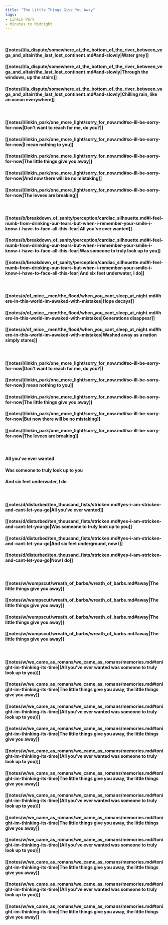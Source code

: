 ```yaml
---
title: "The Little Things Give You Away"
tags:
- Linkin Park
- Minutes to Midnight
---
```

&nbsp;
#### [[notes/l/la_dispute/somewhere_at_the_bottom_of_the_river_between_vega_and_altair/the_last_lost_continent.md#and-slowly|Water grey]]
#### [[notes/l/la_dispute/somewhere_at_the_bottom_of_the_river_between_vega_and_altair/the_last_lost_continent.md#and-slowly|Through the windows, up the stairs]]
#### [[notes/l/la_dispute/somewhere_at_the_bottom_of_the_river_between_vega_and_altair/the_last_lost_continent.md#and-slowly|Chilling rain, like an ocean everywhere]]
&nbsp;
#### [[notes/l/linkin_park/one_more_light/sorry_for_now.md#so-ill-be-sorry-for-now|Don't want to reach for me, do you?]]
#### [[notes/l/linkin_park/one_more_light/sorry_for_now.md#so-ill-be-sorry-for-now|I mean nothing to you]]
#### [[notes/l/linkin_park/one_more_light/sorry_for_now.md#so-ill-be-sorry-for-now|The little things give you away]]
#### [[notes/l/linkin_park/one_more_light/sorry_for_now.md#so-ill-be-sorry-for-now|And now there will be no mistaking]]
#### [[notes/l/linkin_park/one_more_light/sorry_for_now.md#so-ill-be-sorry-for-now|The levees are breaking]]
&nbsp;
#### [[notes/b/breakdown_of_sanity/perception/cardiac_silhouette.md#i-feel-numb-from-drinking-our-tears-but-when-i-remember-your-smile-i-know-i-have-to-face-all-this-fear|All you've ever wanted]]
#### [[notes/b/breakdown_of_sanity/perception/cardiac_silhouette.md#i-feel-numb-from-drinking-our-tears-but-when-i-remember-your-smile-i-know-i-have-to-face-all-this-fear|Was someone to truly look up to you]]
#### [[notes/b/breakdown_of_sanity/perception/cardiac_silhouette.md#i-feel-numb-from-drinking-our-tears-but-when-i-remember-your-smile-i-know-i-have-to-face-all-this-fear|And six feet underwater, I do]]
&nbsp;
#### [[notes/o/of_mice__men/the_flood/when_you_cant_sleep_at_night.md#here-in-this-world-im-awaked-with-mistakes|Hope decays]]
#### [[notes/o/of_mice__men/the_flood/when_you_cant_sleep_at_night.md#here-in-this-world-im-awaked-with-mistakes|Generations disappear]]
#### [[notes/o/of_mice__men/the_flood/when_you_cant_sleep_at_night.md#here-in-this-world-im-awaked-with-mistakes|Washed away as a nation simply stares]]
&nbsp;
#### [[notes/l/linkin_park/one_more_light/sorry_for_now.md#so-ill-be-sorry-for-now|Don't want to reach for me, do you?]]
#### [[notes/l/linkin_park/one_more_light/sorry_for_now.md#so-ill-be-sorry-for-now|I mean nothing to you]]
#### [[notes/l/linkin_park/one_more_light/sorry_for_now.md#so-ill-be-sorry-for-now|The little things give you away]]
#### [[notes/l/linkin_park/one_more_light/sorry_for_now.md#so-ill-be-sorry-for-now|But now there will be no mistaking]]
#### [[notes/l/linkin_park/one_more_light/sorry_for_now.md#so-ill-be-sorry-for-now|The levees are breaking]]
&nbsp;
#### All you've ever wanted
#### Was someone to truly look up to you
#### And six feet underwater, I do
&nbsp;
#### [[notes/d/disturbed/ten_thousand_fists/stricken.md#yes-i-am-stricken-and-cant-let-you-go|All you've ever wanted]]
#### [[notes/d/disturbed/ten_thousand_fists/stricken.md#yes-i-am-stricken-and-cant-let-you-go|Was someone to truly look up to you]]
#### [[notes/d/disturbed/ten_thousand_fists/stricken.md#yes-i-am-stricken-and-cant-let-you-go|And six feet underground, now I]]
#### [[notes/d/disturbed/ten_thousand_fists/stricken.md#yes-i-am-stricken-and-cant-let-you-go|Now I do]]
&nbsp;
#### [[notes/w/wumpscut/wreath_of_barbs/wreath_of_barbs.md#away|The little things give you away]]
#### [[notes/w/wumpscut/wreath_of_barbs/wreath_of_barbs.md#away|The little things give you away]]
#### [[notes/w/wumpscut/wreath_of_barbs/wreath_of_barbs.md#away|The little things give you away]]
#### [[notes/w/wumpscut/wreath_of_barbs/wreath_of_barbs.md#away|The little things give you away]]
&nbsp;
#### [[notes/w/we_came_as_romans/we_came_as_romans/memories.md#tonight-im-thinking-its-time|(All you've ever wanted was someone to truly look up to you)]]
#### [[notes/w/we_came_as_romans/we_came_as_romans/memories.md#tonight-im-thinking-its-time|The little things give you away, the little things give you away]]
#### [[notes/w/we_came_as_romans/we_came_as_romans/memories.md#tonight-im-thinking-its-time|(All you've ever wanted was someone to truly look up to you)]]
#### [[notes/w/we_came_as_romans/we_came_as_romans/memories.md#tonight-im-thinking-its-time|The little things give you away, the little things give you away]]
#### [[notes/w/we_came_as_romans/we_came_as_romans/memories.md#tonight-im-thinking-its-time|(All you've ever wanted was someone to truly look up to you)]]
#### [[notes/w/we_came_as_romans/we_came_as_romans/memories.md#tonight-im-thinking-its-time|The little things give you away, the little things give you away]]
#### [[notes/w/we_came_as_romans/we_came_as_romans/memories.md#tonight-im-thinking-its-time|(All you've ever wanted was someone to truly look up to you)]]
#### [[notes/w/we_came_as_romans/we_came_as_romans/memories.md#tonight-im-thinking-its-time|The little things give you away, the little things give you away]]
#### [[notes/w/we_came_as_romans/we_came_as_romans/memories.md#tonight-im-thinking-its-time|(All you've ever wanted was someone to truly look up to you)]]
#### [[notes/w/we_came_as_romans/we_came_as_romans/memories.md#tonight-im-thinking-its-time|The little things give you away, the little things give you away]]
#### [[notes/w/we_came_as_romans/we_came_as_romans/memories.md#tonight-im-thinking-its-time|(All you've ever wanted was someone to truly look up to you)]]
#### [[notes/w/we_came_as_romans/we_came_as_romans/memories.md#tonight-im-thinking-its-time|The little things give you away, the little things give you away]]
